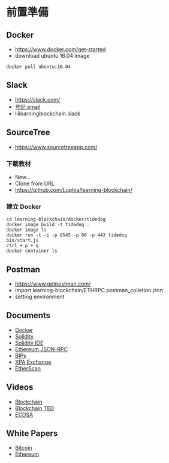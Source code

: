 # 前置準備

## Docker
* https://www.docker.com/get-started
* download ubuntu 16.04 image
```shell
docker pull ubuntu:16.04
```

## Slack
* https://slack.com/
* [登記 email](https://docs.google.com/spreadsheets/d/17HbiLC4vc8ax5_0Xyen7EIdrbpewvKCxk9q3RrALBZU/edit?usp=sharing)
* iiilearningblockchain.slack

## SourceTree
* https://www.sourcetreeapp.com/

### 下載教材
* New...
* Clone from URL
* https://github.com/Luphia/learning-blockchain/

### 建立 Docker
```shell
cd learning-blockchain/docker/tidedog
docker image build -t tidedog .
docker image ls
docker run -t -i -p 8545 -p 80 -p 443 tidedog
bin/start.js
ctrl + p + q
docker container ls
```

## Postman
* https://www.getpostman.com/
* import learning-blockchain/ETHRPC.postman_colletion.json
* setting environment

## Documents
* [Docker](https://docs.docker.com/)
* [Solidity](https://solidity.readthedocs.io/)
* [Solidity IDE](https://remix.ethereum.org)
* [Ethereum JSON-RPC](https://github.com/ethereum/wiki/wiki/JSON-RPC)
* [BIPs](https://github.com/bitcoin/bips)
* [XPA Exchange](https://xpa.exchange)
* [EtherScan](https://etherscan.io/)

## Videos
* [Blockchain](https://www.youtube.com/watch?v=SSo_EIwHSd4)
* [Blockchain TED](https://www.youtube.com/watch?v=Pl8OlkkwRpc)
* [ECDSA](https://www.youtube.com/watch?v=dCvB-mhkT0w)

## White Papers
* [Bitcoin](https://bitcoin.org/bitcoin.pdf)
* [Ethereum](https://ethereum.github.io/yellowpaper/paper.pdf)
